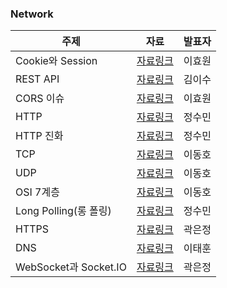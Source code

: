 
### Network

| 주제             | 자료                                                         | 발표자 |
| ---------------- | ------------------------------------------------------------ | ------ |
| Cookie와 Session | [자료링크](https://github.com/catch4/CS/blob/yisoo/NETWORK/Cookie%EC%99%80%20Session.md) | 이효원 |
| REST API         | [자료링크](https://github.com/catch4/CS/blob/master/NETWORK/REST-API.md) | 김이수 |
| CORS 이슈        | [자료링크](https://github.com/catch4/CS/blob/master/NETWORK/CORS%20이슈.md) | 이효원 |
| HTTP             | [자료링크](https://github.com/catch4/CS/blob/master/NETWORK/HTTP.md) | 정수민 |
| HTTP 진화        | [자료링크](https://github.com/catch4/CS/blob/master/NETWORK/HTTP%EC%9D%98%20%EC%A7%84%ED%99%94.md) | 정수민 |
| TCP              | [자료링크](https://github.com/catch4/CS/blob/master/NETWORK/TCP.md) | 이동호 |
| UDP              | [자료링크](https://github.com/catch4/CS/blob/master/NETWORK/UDP.md) | 이동호 |
| OSI 7계층        | [자료링크](https://github.com/catch4/CS/blob/master/NETWORK/OSI%207%20Layer.md) | 이동호 |
| Long Polling(롱 폴링) | [자료링크](https://github.com/catch4/CS/blob/master/NETWORK/LongPolling.md) | 정수민 |
| HTTPS            | [자료링크](https://github.com/catch4/CS/blob/master/NETWORK/HTTPS.md) | 곽은정 |
| DNS              | [자료링크](https://github.com/catch4/CS/blob/master/NETWORK/DNS.md) | 이태훈 |
| WebSocket과 Socket.IO | [자료링크](https://github.com/catch4/CS/blob/master/NETWORK/socket.md) | 곽은정 |

